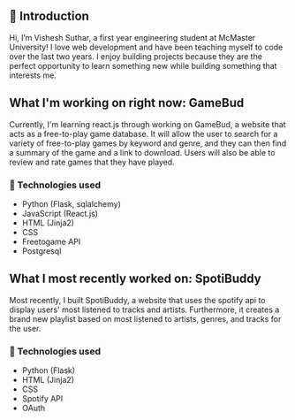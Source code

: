## 👋 Introduction 

Hi, I’m Vishesh Suthar, a first year engineering student at McMaster University! I love web development and have been teaching myself to code over the last two years. I enjoy building projects because they are the perfect opportunity to learn something new while building something that interests me. 

## What I'm working on right now: GameBud

Currently, I'm learning react.js through working on GameBud, a website that acts as a free-to-play game database. It will allow the user to search for a variety of free-to-play games by keyword and genre, and they can then find a summary of the game and a link to download. Users will also be able to review and rate games that they have played. 

### 🔧 Technologies used
- Python (Flask, sqlalchemy)
- JavaScript (React.js)
- HTML (Jinja2)
- CSS
- Freetogame API
- Postgresql

## What I most recently worked on: SpotiBuddy

Most recently, I built SpotiBuddy, a website that uses the spotify api to display users' most listened to tracks and artists. Furthermore, it creates a brand new 
playlist based on most listened to artists, genres, and tracks for the user.

### 🔧 Technologies used
- Python (Flask)
- HTML (Jinja2)
- CSS
- Spotify API
- OAuth


